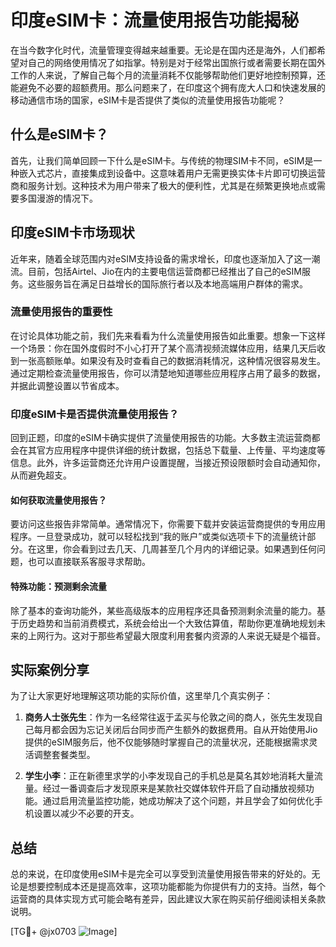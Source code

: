 # 印度eSIM卡：流量使用报告功能揭秘

在当今数字化时代，流量管理变得越来越重要。无论是在国内还是海外，人们都希望对自己的网络使用情况了如指掌。特别是对于经常出国旅行或者需要长期在国外工作的人来说，了解自己每个月的流量消耗不仅能够帮助他们更好地控制预算，还能避免不必要的超额费用。那么问题来了，在印度这个拥有庞大人口和快速发展的移动通信市场的国家，eSIM卡是否提供了类似的流量使用报告功能呢？

## 什么是eSIM卡？

首先，让我们简单回顾一下什么是eSIM卡。与传统的物理SIM卡不同，eSIM是一种嵌入式芯片，直接集成到设备中。这意味着用户无需更换实体卡片即可切换运营商和服务计划。这种技术为用户带来了极大的便利性，尤其是在频繁更换地点或需要多国漫游的情况下。

## 印度eSIM卡市场现状

近年来，随着全球范围内对eSIM支持设备的需求增长，印度也逐渐加入了这一潮流。目前，包括Airtel、Jio在内的主要电信运营商都已经推出了自己的eSIM服务。这些服务旨在满足日益增长的国际旅行者以及本地高端用户群体的需求。

### 流量使用报告的重要性

在讨论具体功能之前，我们先来看看为什么流量使用报告如此重要。想象一下这样一个场景：你在国外度假时不小心打开了某个高清视频流媒体应用，结果几天后收到一张高额账单。如果没有及时查看自己的数据消耗情况，这种情况很容易发生。通过定期检查流量使用报告，你可以清楚地知道哪些应用程序占用了最多的数据，并据此调整设置以节省成本。

### 印度eSIM卡是否提供流量使用报告？

回到正题，印度的eSIM卡确实提供了流量使用报告的功能。大多数主流运营商都会在其官方应用程序中提供详细的统计数据，包括总下载量、上传量、平均速度等信息。此外，许多运营商还允许用户设置提醒，当接近预设限额时会自动通知你，从而避免超支。

#### 如何获取流量使用报告？

要访问这些报告非常简单。通常情况下，你需要下载并安装运营商提供的专用应用程序。一旦登录成功，就可以轻松找到“我的账户”或类似选项卡下的流量统计部分。在这里，你会看到过去几天、几周甚至几个月内的详细记录。如果遇到任何问题，也可以直接联系客服寻求帮助。

#### 特殊功能：预测剩余流量

除了基本的查询功能外，某些高级版本的应用程序还具备预测剩余流量的能力。基于历史趋势和当前消费模式，系统会给出一个大致估算值，帮助你更准确地规划未来的上网行为。这对于那些希望最大限度利用套餐内资源的人来说无疑是个福音。

## 实际案例分享

为了让大家更好地理解这项功能的实际价值，这里举几个真实例子：

1. **商务人士张先生**：作为一名经常往返于孟买与伦敦之间的商人，张先生发现自己每月都会因为忘记关闭后台同步而产生额外的数据费用。自从开始使用Jio提供的eSIM服务后，他不仅能够随时掌握自己的流量状况，还能根据需求灵活调整套餐类型。
   
2. **学生小李**：正在新德里求学的小李发现自己的手机总是莫名其妙地消耗大量流量。经过一番调查后才发现原来是某款社交媒体软件开启了自动播放视频功能。通过启用流量监控功能，她成功解决了这个问题，并且学会了如何优化手机设置以减少不必要的开支。

## 总结

总的来说，在印度使用eSIM卡是完全可以享受到流量使用报告带来的好处的。无论是想要控制成本还是提高效率，这项功能都能为你提供有力的支持。当然，每个运营商的具体实现方式可能会略有差异，因此建议大家在购买前仔细阅读相关条款说明。

[TG💪+ @jx0703 ![Image](https://github.com/user-attachments/assets/dbca1d08-cadb-493c-b0ec-ad6f7a83f270)]